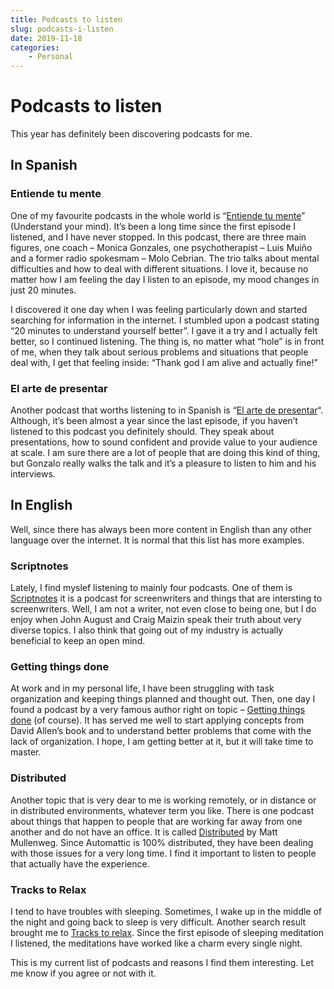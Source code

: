 ```yaml
---
title: Podcasts to listen
slug: podcasts-i-listen
date: 2019-11-18
categories: 
    - Personal
---
```


# Podcasts to listen

This year has definitely been discovering podcasts for me.
<!-- more -->

## In Spanish 

### Entiende tu mente

One of my favourite podcasts in the whole world is “[Entiende tu mente](https://entiendetumente.info/category/blog/)” (Understand your mind). It’s been a long time since the first episode I listened, and I have never stopped. In this podcast, there are three main figures, one coach – Monica Gonzales, one psychotherapist – Luis Muiño and a former radio spokesmam – Molo Cebrian. The trio talks about mental difficulties and how to deal with different situations. I love it, because no matter how I am feeling the day I listen to an episode, my mood changes in just 20 minutes.

I discovered it one day when I was feeling particularly down and started searching for information in the internet. I stumbled upon a podcast stating “20 minutes to understand yourself better”. I gave it a try and I actually felt better, so I continued listening. The thing is, no matter what “hole” is in front of me, when they talk about serious problems and situations that people deal with, I get that feeling inside: “Thank god I am alive and actually fine!”

### El arte de presentar

Another podcast that worths listening to in Spanish is “[El arte de presentar](https://www.elartedepresentar.com/podcast/)“. Although, it’s been almost a year since the last episode, if you haven’t listened to this podcast you definitely should. They speak about presentations, how to sound confident and provide value to your audience at scale. I am sure there are a lot of people that are doing this kind of thing, but Gonzalo really walks the talk and it’s a pleasure to listen to him and his interviews.

## In English

Well, since there has always been more content in English than any other language over the internet. It is normal that this list has more examples.

### Scriptnotes

Lately, I find myslef listening to mainly four podcasts. One of them is [Scriptnotes](https://johnaugust.com/podcast) it is a podcast for screenwriters and things that are intersting to screenwriters. Well, I am not a writer, not even close to being one, but I do enjoy when John August and Craig Maizin speak their truth about very diverse topics. I also think that going out of my industry is actually beneficial to keep an open mind.

### Getting things done

At work and in my personal life, I have been struggling with task organization and keeping things planned and thought out. Then, one day I found a podcast by a very famous author right on topic – [Getting things done](https://gettingthingsdone.com/category/podcast-2/) (of course). It has served me well to start applying concepts from David Allen’s book and to understand better problems that come with the lack of organization. I hope, I am getting better at it, but it will take time to master.

### Distributed

Another topic that is very dear to me is working remotely, or in distance or in distributed environments, whatever term you like. There is one podcast about things that happen to people that are working far away from one another and do not have an office. It is called [Distributed](https://distributed.blog/) by Matt Mullenweg. Since Automattic is 100% distributed, they have been dealing with those issues for a very long time. I find it important to listen to people that actually have the experience.

### Tracks to Relax

I tend to have troubles with sleeping. Sometimes, I wake up in the middle of the night and going back to sleep is very difficult. Another search result brought me to [Tracks to relax](https://www.trackstorelax.com/). Since the first episode of sleeping meditation I listened, the meditations have worked like a charm every single night.

This is my current list of podcasts and reasons I find them interesting. Let me know if you agree or not with it.